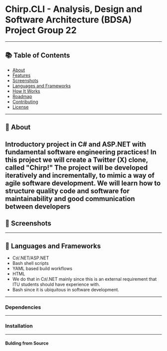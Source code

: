 # Chirp.CLI - Analysis, Design and Software Architecture (BDSA) Project Group 22

---
## 📚 Table of Contents

- [About](#about)
- [Features](#features)
- [Screenshots](#screenshots)
- [Languages and Frameworks](#languages-and-frameworks)
- [How It Works](#how-it-works)
- [Roadmap](#roadmap)
- [Contributing](#contributing)
- [License](#license)
---
## 📖 About
Introductory project in C# and ASP.NET with fundamental software engineering practices!
In this project we will create a Twitter (X) clone, called "Chirp!"
The project will be developed iteratively and incrementally, to mimic a way of agile software development.
We will learn how to structure quality code and software for maintainability and good communication between developers
---
## 📸 Screenshots
---
## 🚀 Languages and Frameworks
- C♯/.NET/ASP.NET
- Bash shell scripts
- YAML based build workflows
- HTML
- We do that in C♯/.NET mainly since this is an external requirement that ITU students should have experience with.
- Bash since it is ubiquitous in software development.
---
### Dependencies
---
### Installation
---
#### Bulding from Source
